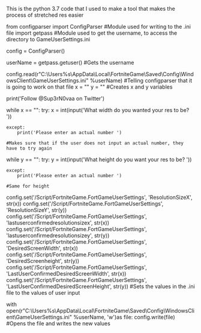 This is the python 3.7 code that I used to make a tool that makes the process of stretched res easier

from configparser import ConfigParser #Module used for writing to the .ini file
import getpass #Module used to get the username, to access the directory to GameUserSettings.ini

config = ConfigParser()

userName = getpass.getuser() #Gets the username

config.read(r"C:\Users\%s\AppData\Local\FortniteGame\Saved\Config\WindowsClient\GameUserSettings.ini" %userName)
#Telling configparser that it is going to work on that file
x = ""
y = ""
#Creates x and y variables

print('Follow @Sup3rN0vaa on Twitter')

while x == "":
    try:
        x = int(input('What width do you wanted your res to be? '))

    except:
        print('Please enter an actual number ')

    #Makes sure that if the user does not input an actual number, they have to try again

while y == "":
    try:
        y = int(input('What height do you want your res to be? '))

    except:
        print('Please enter an actual number ')

    #Same for height



config.set('/Script/FortniteGame.FortGameUserSettings', 'ResolutionSizeX', str(x))
config.set('/Script/FortniteGame.FortGameUserSettings', 'ResolutionSizeY', str(y))
config.set('/Script/FortniteGame.FortGameUserSettings', 'lastuserconfirmedresolutionsizex', str(x))
config.set('/Script/FortniteGame.FortGameUserSettings', 'lastuserconfirmedresolutionsizey', str(y))
config.set('/Script/FortniteGame.FortGameUserSettings', 'DesiredScreenWidth', str(x))
config.set('/Script/FortniteGame.FortGameUserSettings', 'DesiredScreenheight', str(y))
config.set('/Script/FortniteGame.FortGameUserSettings', 'LastUserConfirmedDesiredScreenWidth', str(x))
config.set('/Script/FortniteGame.FortGameUserSettings', 'LastUserConfirmedDesiredScreenHeight', str(y))
#Sets the values in the .ini file to the values of user input

with open(r"C:\Users\%s\AppData\Local\FortniteGame\Saved\Config\WindowsClient\GameUserSettings.ini" %userName, 'w')as file:
    config.write(file)
    #Opens the file and writes the new values
